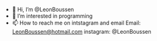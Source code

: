 - 👋 Hi, I’m @LeonBoussen
- 👀 I’m interested in programming
- 📫 How to reach me on intstagram and email
Email: LeonBoussen@hotmail.com
instagram: @LeonBoussen

<!---
LeonBoussen/LeonBoussen is a ✨ special ✨ repository because its `README.md` (this file) appears on your GitHub profile.
You can click the Preview link to take a look at your changes.
--->
